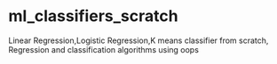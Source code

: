 # ml_classifiers_scratch
Linear Regression,Logistic Regression,K means classifier from scratch,
Regression and classification algorithms using oops
